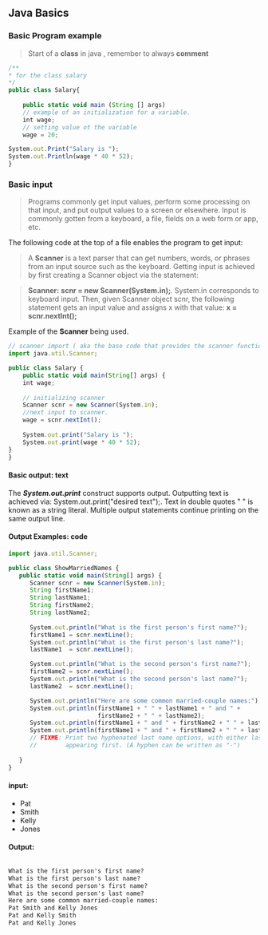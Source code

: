 ## Java Basics 

### Basic Program example  

>Start of a **class** in java , remember to always **comment**

````javascript
/**
* for the class salary 
*/
public class Salary{
    
    public static void main (String [] args)
    // example of an initialization for a variable.
    int wage;
    // setting value ot the variable 
    wage = 20;

System.out.Print("Salary is ");
System.out.Println(wage * 40 * 52);    
}


````

### Basic input
>Programs commonly get input values, perform some processing on that input, and put output values to a 
screen or elsewhere. Input is commonly gotten from a keyboard, a file, fields on a web form or app, etc.

The following code at the top of a file enables the program to get input:

>A **Scanner** is a text parser that can get numbers, words, or phrases from an input source such as the keyboard. Getting input is achieved by first creating a Scanner object via the statement:

> **Scanner:** __scnr = new Scanner(System.in);__. System.in corresponds to keyboard input. Then, given Scanner object scnr, the following statement gets an input value and assigns x with that value: **x = scnr.nextInt();**

Example of the **Scanner** being used.

````javascript
// scanner import ( aka the base code that provides the scanner functionality is being called.)
import java.util.Scanner;

public class Salary {
    public static void main(String[] args) {
    int wage;
    
    // initializing scanner
    Scanner scnr = new Scanner(System.in);
    //next input to scanner.
    wage = scnr.nextInt();
    
    System.out.print("Salary is ");
    System.out.print(wage * 40 * 52);
}
}
````
#### Basic output: text

The ***System.out.print*** construct supports output. Outputting text is achieved via: System.out.print("desired text");. Text in double quotes " " is known as a string literal. Multiple output statements continue printing on the same output line.


#### Output Examples: code

````Javascript
import java.util.Scanner;

public class ShowMarriedNames {
   public static void main(String[] args) {
      Scanner scnr = new Scanner(System.in);
      String firstName1;
      String lastName1;
      String firstName2;
      String lastName2;
      
      System.out.println("What is the first person's first name?");
      firstName1 = scnr.nextLine();
      System.out.println("What is the first person's last name?");
      lastName1  = scnr.nextLine();

      System.out.println("What is the second person's first name?");
      firstName2 = scnr.nextLine();
      System.out.println("What is the second person's last name?");
      lastName2  = scnr.nextLine();

      System.out.println("Here are some common married-couple names:");
      System.out.println(firstName1 + " " + lastName1 + " and " +
                         firstName2 + " " + lastName2);
      System.out.println(firstName1 + " and " + firstName2 + " " + lastName1);
      System.out.println(firstName1 + " and " + firstName2 + " " + lastName2);
      // FIXME: Print two hyphenated last name options, with either last name
      //        appearing first. (A hyphen can be written as "-")
      
   }
}
````
#### input: 
- Pat
- Smith
- Kelly
- Jones

#### Output:

````html

What is the first person's first name?
What is the first person's last name?
What is the second person's first name?
What is the second person's last name?
Here are some common married-couple names:
Pat Smith and Kelly Jones
Pat and Kelly Smith
Pat and Kelly Jones

````





